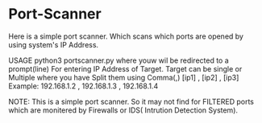 # Port-Scanner
Here is a simple port scanner. Which scans which ports are opened by using system's IP Address.

USAGE
  python3 portscanner.py 
      where youw wil be redirected to a prompt(line) For entering IP Address of Target.
      Target can be single or Multiple where you have Split them using Comma(,)
      [ip1] , [ip2] , [ip3] 
      Example: 192.168.1.2 , 192.168.1.3 , 192.168.1.4



NOTE: This is a simple port scanner. So it may not find for FILTERED ports which are monitered by Firewalls or IDS( Intrution Detection System).
